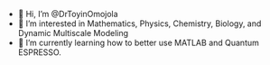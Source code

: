 - 👋 Hi, I’m @DrToyinOmojola
- 👀 I’m interested in Mathematics, Physics, Chemistry, Biology, and Dynamic Multiscale Modeling
- 🌱 I’m currently learning how to better use MATLAB and Quantum ESPRESSO.


<!---
ToyinOmojola/ToyinOmojola is a ✨ special ✨ repository because its `README.md` (this file) appears on your GitHub profile.
You can click the Preview link to take a look at your changes.
--->
